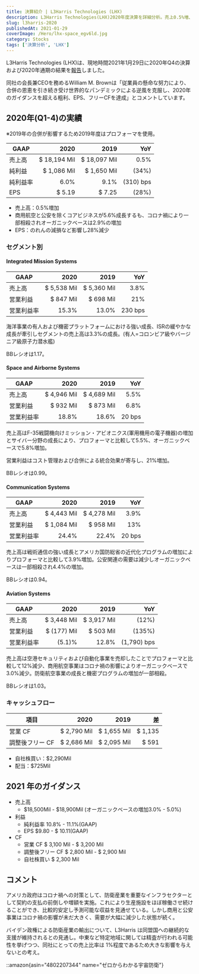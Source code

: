 ```yaml
---
title: 決算紹介 | L3Harris Technologies (LHX)
description: L3Harris Technologies(LHX)2020年度決算を詳細分析。売上0.5%増、EPS28%減の背景、Integrated Mission Systems・Space and Airborne Systems・Communication Systems・Aviation Systems各セグメント別結果、2021年ガイダンスとバイデン政権影響を考察。
slug: l3harris-2020
publishedAt: 2021-01-29
coverImage: /Hero/lhx-space_egv6ld.jpg
category: Stocks
tags: ['決算分析', 'LHX']
---
```


L3Harris Technologies (LHX)は、現地時間2021年1月29日に2020年Q4の決算および2020年通期の結果を[報告](https://www.l3harris.com/newsroom/press-release/2021/01/l3harris-reports-fourth-quarter-and-2020-results-initiates-2021)しました。

同社の会長兼CEOを務めるWilliam M. Brownは「従業員の懸命な努力により、合併の恩恵を引き続き受け世界的なパンデミックによる逆風を克服し、2020年のガイダンスを超える粗利、EPS、フリーCFを達成」とコメントしています。

## 2020年(Q1-4)の実績

※2019年の合併が影響するため2019年度はプロフォーマを使用。

| GAAP     |         2020 |         2019 |       YoY |
| -------- | -----------: | -----------: | --------: |
| 売上高   | $ 18,194 Mil | $ 18,097 Mil |      0.5% |
| 純利益   |  $ 1,086 Mil |  $ 1,650 Mil |     (34%) |
| 純利益率 |         6.0% |         9.1% | (310) bps |
| EPS      |       $ 5.19 |       $ 7.25 |     (28%) |

- 売上高：0.5%増加
- 商用航空と公安を除くコアビジネスが5.6%成長するも、コロナ禍により一部相殺されオーガニックベースは2.9%の増加
- EPS：のれんの減損など影響し28%減少

### セグメント別

#### Integrated Mission Systems

| GAAP       |        2020 |        2019 |     YoY |
| ---------- | ----------: | ----------: | ------: |
| 売上高     | $ 5,538 Mil | $ 5,360 Mil |    3.8% |
| 営業利益   |   $ 847 Mil |   $ 698 Mil |     21% |
| 営業利益率 |       15.3% |       13.0% | 230 bps |

海洋事業の有人および機密プラットフォームにおける強い成長、ISRの緩やかな成長が牽引しセグメントの売上高は3.3%の成長。(有人=コロンビア級やバージニア級原子力潜水艦)

BBレシオは1.17。

#### Space and Airborne Systems

| GAAP       |        2020 |        2019 |    YoY |
| ---------- | ----------: | ----------: | -----: |
| 売上高     | $ 4,946 Mil | $ 4,689 Mil |   5.5% |
| 営業利益   |   $ 932 Mil |   $ 873 Mil |   6.8% |
| 営業利益率 |       18.8% |       18.6% | 20 bps |

売上高はF-35戦闘機向けミッション・アビオニクス(軍用機用の電子機器)の増加とサイバー分野の成長により、プロフォーマと比較して5.5%、オーガニックベースで5.8%増加。

営業利益はコスト管理および合併による統合効果が寄与し、21%増加。

BBレシオは0.99。

#### Communication Systems

| GAAP       |        2020 |        2019 |    YoY |
| ---------- | ----------: | ----------: | -----: |
| 売上高     | $ 4,443 Mil | $ 4,278 Mil |   3.9% |
| 営業利益   | $ 1,084 Mil |   $ 958 Mil |    13% |
| 営業利益率 |       24.4% |       22.4% | 20 bps |

売上高は戦術通信の強い成長とアメリカ国防総省の近代化プログラムの増加によりプロフォーマと比較して3.9%増加。公安関連の需要は減少しオーガニックベースは一部相殺され4.4%の増加。

BBレシオは0.94。

#### Aviation Systems

| GAAP       |        2020 |        2019 |         YoY |
| ---------- | ----------: | ----------: | ----------: |
| 売上高     | $ 3,448 Mil | $ 3,917 Mil |       (12%) |
| 営業利益   | $ (177) Mil |   $ 503 Mil |      (135%) |
| 営業利益率 |      (5.1)% |       12.8% | (1,790) bps |

売上高は空港セキュリティおよび自動化事業を売却したことでプロフォーマと比較して12%減少、商用航空事業はコロナ禍の影響によりオーガニックベースで3.0%減少。防衛航空事業の成長と機密プログラムの増加が一部相殺。

BBレシオは1.03。

### キャッシュフロー

| 項目            |        2020 |        2019 |      差 |
| --------------- | ----------: | ----------: | ------: |
| 営業 CF         | $ 2,790 Mil | $ 1,655 Mil | $ 1,135 |
| 調整後フリー CF | $ 2,686 Mil | $ 2,095 Mil |   $ 591 |

- 自社株買い：$2,290Mil
- 配当：$725Mil

## 2021 年のガイダンス

- 売上高
  - $18,500Mil - $18,900Mil (オーガニックベースの増加3.0% - 5.0%)
- 利益
  - 純利益率 10.8% - 11.1%(GAAP)
  - EPS $9.80 - $ 10.11(GAAP)
- CF
  - 営業 CF $ 3,100 Mil - $ 3,200 Mil
  - 調整後フリー CF $ 2,800 Mil - $ 2,900 Mil
  - 自社株買い $ 2,300 Mil

## コメント

アメリカ政府はコロナ禍への対策として、防衛産業を重要なインフラセクターとして契約の支払の前倒しや増額を実施。これにより生産施設をほぼ稼働させ続けることができ、比較的安定し予測可能な収益を見通せている。しかし商用と公安事業はコロナ禍の影響が未だ大きく、需要が大幅に減少した状態が続く。

バイデン政権による防衛産業の輸出について、L3Harris は同盟国への継続的な支援が維持されるとの見通し。中東など特定地域に関しては精査が行われる可能性を挙げつつ、同社にとっての売上比率は 1%程度であるため大きな影響を与えないとの考え。

::amazon{asin="4802207344" name="ゼロからわかる宇宙防衛"}
